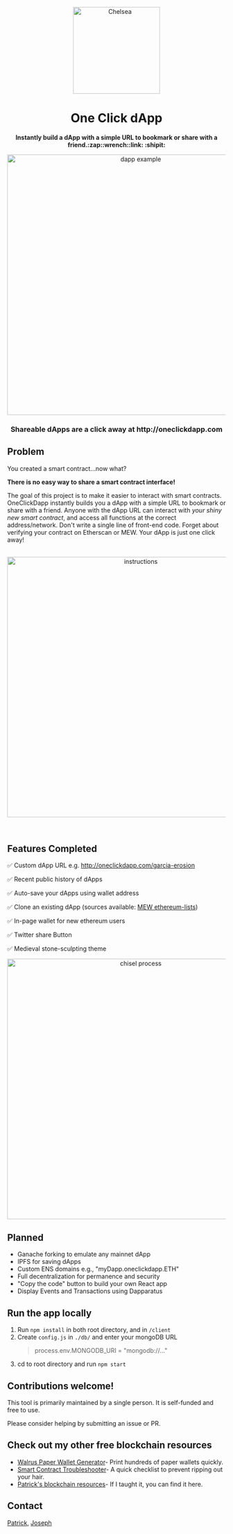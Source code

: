 <p align="center"><img alt="Chelsea" src="readme-assets/chelsea-hello.png"  width="200"></p>

<h1 align="center">One Click dApp</h1>
</p>

<p align="center"><b> Instantly build a dApp with a simple URL to bookmark or share with a friend.:zap::wrench::link: :shipit:</b></p>

<p align="center"><img alt="dapp example" src="readme-assets/dapp.png" align="middle" width="600" >
</p>

<h3 align="center"> Shareable dApps are a click away at http://oneclickdapp.com

## Problem

You created a smart contract...now what?

**There is no easy way to share a smart contract interface!**

The goal of this project is to make it easier to interact with smart contracts. OneClickDapp instantly builds you a dApp with a simple URL to bookmark or share with a friend. Anyone with the dApp URL can interact with _your shiny new smart contract_, and access all functions at the correct address/network. Don't write a single line of front-end code. Forget about verifying your contract on Etherscan or MEW. Your dApp is just one click away!
<br/>
<br/>

<p align="center"><img alt="instructions" src="readme-assets/instructions.png" align="middle" width="600" >
</p>
<br/>

## Features Completed

:white_check_mark: Custom dApp URL e.g. http://oneclickdapp.com/garcia-erosion

:white_check_mark: Recent public history of dApps

:white_check_mark: Auto-save your dApps using wallet address

:white_check_mark: Clone an existing dApp (sources available: [MEW ethereum-lists](https://github.com/MyEtherWallet/ethereum-lists))

:white_check_mark: In-page wallet for new ethereum users

:white_check_mark: Twitter share Button

:white_check_mark: Medieval stone-sculpting theme

<p align="center"><img alt="chisel process" src="readme-assets/chisel-process.png" align="middle" width="600" >

## Planned

- Ganache forking to emulate any mainnet dApp
- IPFS for saving dApps
- Custom ENS domains e.g., "myDapp.oneclickdapp.ETH"
- Full decentralization for permanence and security
- "Copy the code" button to build your own React app
- Display Events and Transactions using Dapparatus

## Run the app locally

1.  Run `npm install` in both root directory, and in `/client`
2.  Create `config.js` in `./db/` and enter your mongoDB URL
    > process.env.MONGODB_URI = "mongodb://..."
3.  cd to root directory and run `npm start`

## Contributions welcome!

This tool is primarily maintained by a single person. It is self-funded and free to use.

Please consider helping by submitting an issue or PR.

## Check out my other free blockchain resources

- [Walrus Paper Wallet Generator](https://github.com/blockchainbuddha/Walrus-Paper-Wallet-Generator)- Print hundreds of paper wallets quickly.
- [Smart Contract Troubleshooter](https://github.com/blockchainbuddha/Solidity-Troubleshooting-Guide)- A quick checklist to prevent ripping out your hair.
- [Patrick's blockchain resources](https://github.com/blockchainbuddha/Intro-to-Blockchain)- If I taught it, you can find it here.

## Contact

[Patrick](https://twitter.com/pi0neerpat),
[Joseph](https://twitter.com/cupojoseph )
